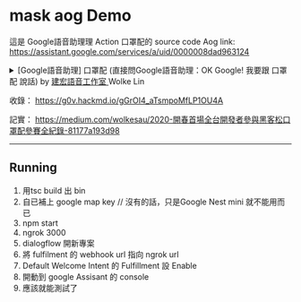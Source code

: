 # mask aog Demo
這是 Google語音助理理 Action 口罩配的 source code
Aog link: https://assistant.google.com/services/a/uid/0000008dad963124


<details>
    <summary>[Google語音助理] 口罩配 (直接問Google語音助理：OK Google! 我要跟 口罩配 說話) by <a href="https://www.facebook.com/voiceappstudio/">建宏語音工作室 </a> Wolke Lin
    </summary>
</details>

收錄：
https://g0v.hackmd.io/gGrOI4_aTsmpoMfLP1OU4A

記實：
https://medium.com/wolkesau/2020-開春首場全台開發者參與黑客松口罩配參賽全紀錄-81177a193d98

---

## Running
1. 用tsc build 出 bin
2. 自已補上 google map key // 沒有的話，只是Google Nest mini 就不能用而已
3. npm start
4. ngrok 3000
5. dialogflow 開新專案
6. 將 fulfilment 的 webhook url 指向 ngrok url
7. Default Welcome Intent 的 Fulfillment 設 Enable
8. 開動到 google Assisant 的 console
9. 應該就能測試了

